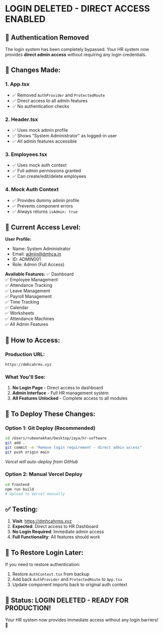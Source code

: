 # LOGIN DELETED - DIRECT ACCESS ENABLED

## 🚫 **Authentication Removed**

The login system has been completely bypassed. Your HR system now provides **direct admin access** without requiring any login credentials.

## 🔄 **Changes Made:**

### **1. App.tsx**
- ✅ Removed `AuthProvider` and `ProtectedRoute` 
- ✅ Direct access to all admin features
- ✅ No authentication checks

### **2. Header.tsx** 
- ✅ Uses mock admin profile
- ✅ Shows "System Administrator" as logged-in user
- ✅ All admin features accessible

### **3. Employees.tsx**
- ✅ Uses mock auth context
- ✅ Full admin permissions granted
- ✅ Can create/edit/delete employees

### **4. Mock Auth Context**
- ✅ Provides dummy admin profile
- ✅ Prevents component errors
- ✅ Always returns `isAdmin: true`

## 🎯 **Current Access Level:**

**User Profile:**
- Name: System Administrator
- Email: admin@dmhca.in
- ID: ADMIN001  
- Role: Admin (Full Access)

**Available Features:**
✅ Dashboard  
✅ Employee Management  
✅ Attendance Tracking  
✅ Leave Management  
✅ Payroll Management  
✅ Time Tracking  
✅ Calendar  
✅ Worksheets  
✅ Attendance Machines  
✅ All Admin Features  

## 🚀 **How to Access:**

### **Production URL:**
```
https://dmhcahrms.xyz
```

### **What You'll See:**
1. **No Login Page** - Direct access to dashboard
2. **Admin Interface** - Full HR management system
3. **All Features Unlocked** - Complete access to all modules

## 🔧 **To Deploy These Changes:**

### **Option 1: Git Deploy (Recommended)**
```bash
cd /Users/rubeenakhan/Desktop/zaya/hr-software
git add .
git commit -m "Remove login requirement - direct admin access"
git push origin main
```
*Vercel will auto-deploy from GitHub*

### **Option 2: Manual Vercel Deploy**
```bash
cd frontend
npm run build
# Upload to Vercel manually
```

## ✅ **Testing:**

1. **Visit**: https://dmhcahrms.xyz
2. **Expected**: Direct access to HR Dashboard  
3. **No Login Required**: Immediate admin access
4. **Full Functionality**: All features should work

## 🔄 **To Restore Login Later:**

If you need to restore authentication:
1. Restore `AuthContext.tsx` from backup
2. Add back `AuthProvider` and `ProtectedRoute` to `App.tsx`
3. Update component imports back to original auth context

## 🎉 **Status: LOGIN DELETED - READY FOR PRODUCTION!**

Your HR system now provides immediate access without any login barriers! 🚀